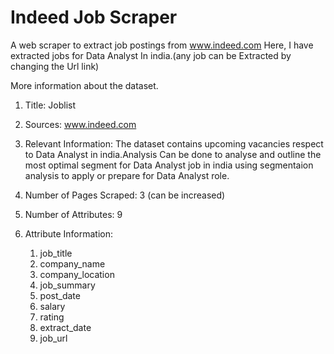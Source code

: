 # Indeed Job Scraper

A web scraper to extract job postings from www.indeed.com 
Here, I have extracted jobs for Data Analyst In india.(any job can be Extracted by changing the Url link)

More information about the dataset.

1. Title: Joblist

2. Sources:
   www.indeed.com

3. Relevant Information:
   The dataset contains upcoming vacancies respect to Data Analyst in india.Analysis Can be done to analyse and outline the most optimal          segment for Data Analyst job in india using segmentaion analysis to apply or prepare for Data Analyst role.

4. Number of Pages Scraped: 3 (can be increased)

5. Number of Attributes: 9

6. Attribute Information: 
   1. job_title
   2. company_name
   3. company_location
   4. job_summary
   5. post_date
   6. salary
   4. rating
   8. extract_date
   9. job_url
         

